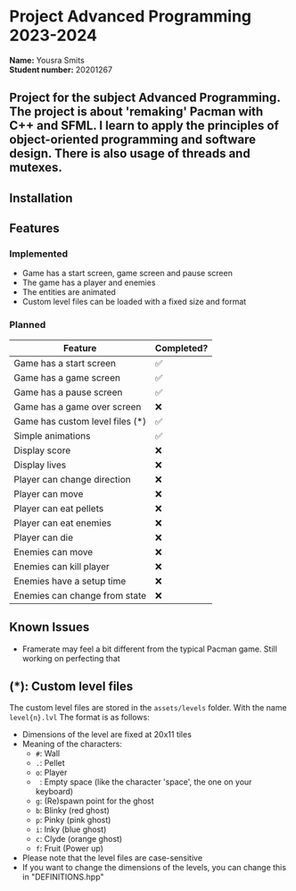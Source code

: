 Project Advanced Programming 2023-2024
=======================================

**Name:** Yousra Smits  
**Student number:** 20201267

Project for the subject Advanced Programming. The project is about 'remaking' Pacman with C++ and SFML. I learn to apply
the principles of object-oriented programming and software design.
There is also usage of threads and mutexes.
---

## Installation

## Features

### Implemented

- Game has a start screen, game screen and pause screen
- The game has a player and enemies
- The entities are animated
- Custom level files can be loaded with a fixed size and format

### Planned

| Feature                         | Completed? |
|---------------------------------|------------|
| Game has a start screen         | ✅          |
| Game has a game screen          | ✅          |
| Game has a pause screen         | ✅          |
| Game has a game over screen     | ❌          |
| Game has custom level files (*) | ✅          |
| Simple animations               | ✅          |
| Display score                   | ❌          |
| Display lives                   | ❌          |
| Player can change direction     | ❌          |
| Player can move                 | ❌          |
| Player can eat pellets          | ❌          |
| Player can eat enemies          | ❌          |
| Player can die                  | ❌          |
| Enemies can move                | ❌          |
| Enemies can kill player         | ❌          |
| Enemies have a setup time       | ❌          |
| Enemies can change from state   | ❌          |

## Known Issues

- Framerate may feel a bit different from the typical Pacman game. Still working on perfecting that

## (*): Custom level files

The custom level files are stored in the `assets/levels` folder. With the name `level{n}.lvl` The format is as follows:

- Dimensions of the level are fixed at 20x11 tiles
- Meaning of the characters:
  - `#`: Wall
  - `.`: Pellet
  - `o`: Player
  - ` `: Empty space (like the character 'space', the one on your keyboard)
  - `g`: (Re)spawn point for the ghost
  - `b`: Blinky (red ghost)
  - `p`: Pinky (pink ghost)
  - `i`: Inky (blue ghost)
  - `c`: Clyde (orange ghost)
  - `f`: Fruit (Power up)
- Please note that the level files are case-sensitive
- If you want to change the dimensions of the levels, you can change this in "DEFINITIONS.hpp"